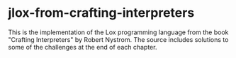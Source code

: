 # jlox-from-crafting-interpreters

This is the implementation of the Lox programming language from the book "Crafting Interpreters" by Robert Nystrom. The source includes solutions to some of the challenges at the end of each chapter.
